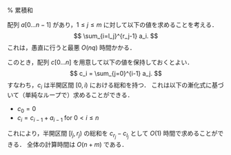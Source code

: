 % 累積和

配列 $a[0\ldots n-1]$ があり，$1 \le j \le m$ に対して以下の値を求めることを考える．
$$ \sum_{i=l_j}^{r_j-1} a_i. $$
これは，愚直に行うと最悪 $O(nq)$ 時間かかる．

このとき，配列 $c[0\ldots n]$ を用意して以下の値を保持しておくとよい．
$$ c_i = \sum_{j=0}^{i-1} a_j. $$
すなわち，$c_i$ は半開区間 $[0, i)$ における総和を持つ．
これは以下の漸化式に基づいて（単純なループで）求めることができる．
- $c_0 = 0$
- $c_i = c_{i-1} + a_{i-1}$ for $0 < i \le n$

これにより，半開区間 $[l_j, r_j)$ の総和を $c_{r_j} - c_{l_j}$ として $O(1)$ 時間で求めることができる．
全体の計算時間は $O(n+m)$ である．
